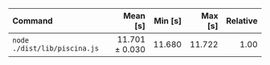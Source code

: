 | Command | Mean [s] | Min [s] | Max [s] | Relative |
|:---|---:|---:|---:|---:|
| `node ./dist/lib/piscina.js` | 11.701 ± 0.030 | 11.680 | 11.722 | 1.00 |
